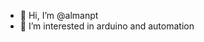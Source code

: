 - 👋 Hi, I’m @almanpt
- 👀 I’m interested in arduino and automation


<!---
almanpt/almanpt is a ✨ special ✨ repository because its `README.md` (this file) appears on your GitHub profile.
You can click the Preview link to take a look at your changes.
--->
